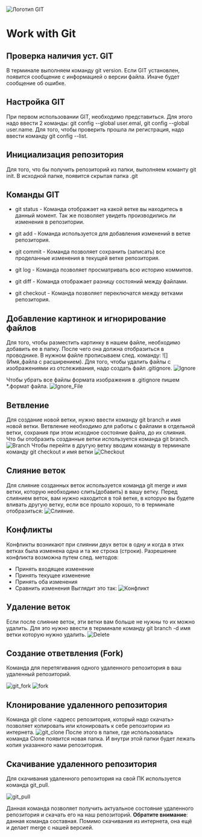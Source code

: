![Логотип GIT](git_logo.jpeg)
# Work with Git
## Проверка наличия уст. GIT
В терминале выполняем команду git version. Если GIT установлен, появится сообщение с информацией о версии файла. Иначе будет сообщение об ошибке.
## Настройка GIT
При первом использовании GIT, необходимо представиться. Для этого надо ввести 2 команды: git config --global user.emal, git config --global user.name. Для того, чтобы проверить прошла ли регистрация, надо ввести команду git config --list.
## Инициализация репозитория
Для того, что бы получить репозиторий из папки, выполняем команту git init. В исходной папке, появится скрытая папка .git

## Команды GIT
* git status - Команда отображает на какой ветке вы находитесь в данный момент. Так же позволяет увидеть производились ли изменения в репозитории.

* git add - Команда используется для добавления изменений в ветке репозитория.

* git commit - Команда позволяет сохранить (записать) все проделанные изменения в текущей ветке репозитория.

* git log - Команда позволяет просматривать всю историю коммитов.

* git diff - Команда отображает разницу состояний между файлами.

* git checkout - Команда позволяет переключатся между ветками репозитория.

## Добавление картинок и игнорирование файлов
Для того, чтобы разместить картинку в нашем файле, необходимо добавить ее в папку. После чего она должна отобразиться в проводнике.
В нужном файле прописываем след. команду:
![](Имя_файла с расширением).
Для того, чтобы удалить файлы с изображениями из отслеживания, надо создать файл .gitignore.
![Ignore](git_ignore.jpg)

Чтобы убрать все файлы формата изображения в .gitignore пишем *.формат файла.
![Ignore_File](git_ignore_1.jpg)

## Ветвление
Для создание новой ветки, нужно ввести команду git branch и имя новой ветки. Ветвление необходимо для работы с файлами в отдельной ветки, сохрания при этом исходное состояние файла, до их слияния. Что бы отобразить созданные ветки используется команда git branch.
![Branch](git_branch.jpg) 
Чтобы перейти в другую ветку вводим команду в терминале команду git checkout и имя ветки 
![Checkout](git_checkout.jpg)

## Слияние веток
Для слияние созданных веток используется команда git merge и имя ветки, которую необходимо слить(добавить) в вашу ветку. Перед слиянием веток, вам нужно находится в той ветке, в которую вы будете вливать другую ветку, если все  прошло хорошо, то в терминале отобразиться: ![Cлияние](git_merge.jpg). 

## Конфликты

Конфликты возникают при слиянии двух веток в одну и когда в этих ветках была изменена одна и та же строка (строки). Разрешение конфликта возможна путем след. методов:
* Принять входящее изменение
* Принять текущее изменение
* Принять оба изменения
* Сравнить изменения
Выглядит это так:
![Конфликт](conflict.jpg)

## Удаление веток

Если после слияние веток, эти ветки вам больше не нужны то их можно удалить. Для это нужно ввести в терминале команду git branch -d имя ветки которую нужно удалить.
![Delete](git_delete.jpg)

## Создание ответвления (Fork)

Команда для перетягивания одного удаленного репозитория в ваш удаленный репозиторий.

![git_fork](git_fork.jpg)
![fork](git_fork1.jpg)

## Клонирование удаленного репозитория

Команда git clone <адресс репозитория, который надо скачать> позволяет копировать или клонировать к себе репозитории из интернета. 
![git_clone](git_clone.jpg)
После этого в папке, где использовалась команда Clone появится новая папка. И внутри этой папки будет лежать копия указанного нами репозитория.

## Скачивание удаленного репозитория

Для скачивания удаленного репозитория на свой ПК используется команда git_pull. 

![git_pull](git_pull.jpg)

Данная команда позволяет получить актуальное состояние удаленного репозитория и скачать его на наш репозиторий.
**Обратите внимание**: данная команда составная. Помимо
скачивания из интернета, она ещё и делает merge с нашей версией.